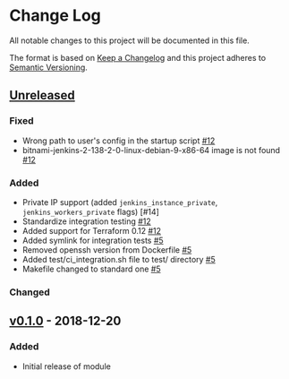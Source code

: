 # Change Log

All notable changes to this project will be documented in this file.

The format is based on [Keep a Changelog](http://keepachangelog.com/) and this
project adheres to [Semantic Versioning](http://semver.org/).

## [Unreleased]

### Fixed

- Wrong path to user's config in the startup script [#12]
- bitnami-jenkins-2-138-2-0-linux-debian-9-x86-64 image is not found [#12]

### Added

- Private IP support (added `jenkins_instance_private`, `jenkins_workers_private` flags) [#14]
- Standardize integration testing [#12]
- Added support for Terraform 0.12 [#12]
- Added symlink for integration tests [#5]
- Removed openssh version from Dockerfile [#5]
- Added test/ci_integration.sh file to test/ directory [#5]
- Makefile changed to standard one [#5]

### Changed

## [v0.1.0] - 2018-12-20

### Added

* Initial release of module

[Unreleased]: https://github.com/terraform-google-modules/terraform-google-jenkins/compare/v0.1.0...HEAD
[v0.1.0]: https://github.com/terraform-google-modules/terraform-google-jenkins/releases/tag/v0.1.0

[#5]: https://github.com/terraform-google-modules/terraform-google-jenkins/pull/5
[#12]: https://github.com/terraform-google-modules/terraform-google-jenkins/pull/12
